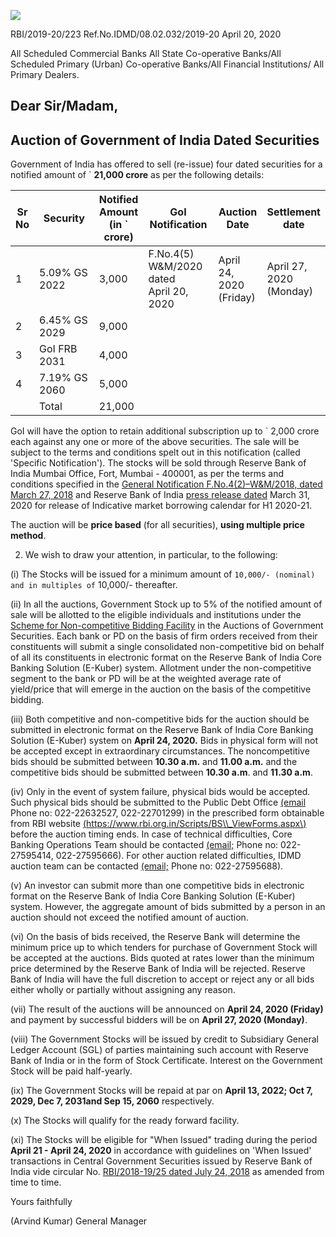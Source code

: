 ![](_page_0_Picture_0.jpeg)

RBI/2019-20/223 Ref.No.IDMD/08.02.032/2019-20 April 20, 2020

All Scheduled Commercial Banks All State Co-operative Banks/All Scheduled Primary (Urban) Co-operative Banks/All Financial Institutions/ All Primary Dealers.

## **Dear Sir/Madam,**

## **Auction of Government of India Dated Securities**

Government of India has offered to sell (re-issue) four dated securities for a notified amount of ` **21,000 crore** as per the following details:

| Sr<br>No | Security      | Notified<br>Amount<br>(in `<br>crore) | GoI<br>Notification                              | Auction<br>Date               | Settlement<br>date            |
|----------|---------------|---------------------------------------|--------------------------------------------------|-------------------------------|-------------------------------|
| 1        | 5.09% GS 2022 | 3,000                                 | F.No.4(5)<br>W&M/2020<br>dated<br>April 20, 2020 | April 24,<br>2020<br>(Friday) | April 27,<br>2020<br>(Monday) |
| 2        | 6.45% GS 2029 | 9,000                                 |                                                  |                               |                               |
| 3        | GoI FRB 2031  | 4,000                                 |                                                  |                               |                               |
| 4        | 7.19% GS 2060 | 5,000                                 |                                                  |                               |                               |
|          | Total         | 21,000                                |                                                  |                               |                               |

GoI will have the option to retain additional subscription up to ` 2,000 crore each against any one or more of the above securities. The sale will be subject to the terms and conditions spelt out in this notification (called 'Specific Notification'). The stocks will be sold through Reserve Bank of India Mumbai Office, Fort, Mumbai - 400001, as per the terms and conditions specified in the [General Notification F.No.4\(2\)–W&M/2018, dated March 27, 2018](https://www.rbi.org.in/Scripts/NotificationUser.aspx?Id=11249&Mode=0) and Reserve Bank of India [press release dated](https://www.rbi.org.in/Scripts/BS_PressReleaseDisplay.aspx?prid=49615) March 31, 2020 for release of Indicative market borrowing calendar for H1 2020-21.

The auction will be **price based** (for all securities), **using multiple price method**.

2. We wish to draw your attention, in particular, to the following:

(i) The Stocks will be issued for a minimum amount of ` 10,000/- (nominal) and in multiples of ` 10,000/- thereafter.

(ii) In all the auctions, Government Stock up to 5% of the notified amount of sale will be allotted to the eligible individuals and institutions under the [Scheme for Non-competitive Bidding Facility](https://rbi.org.in/Scripts/NotificationUser.aspx?Id=11175&Mode=0) in the Auctions of Government Securities. Each bank or PD on the basis of firm orders received from their constituents will submit a single consolidated non-competitive bid on behalf of all its constituents in electronic format on the Reserve Bank of India Core Banking Solution (E-Kuber) system. Allotment under the non-competitive segment to the bank or PD will be at the weighted average rate of yield/price that will emerge in the auction on the basis of the competitive bidding.

(iii) Both competitive and non-competitive bids for the auction should be submitted in electronic format on the Reserve Bank of India Core Banking Solution (E-Kuber) system on **April 24, 2020.** Bids in physical form will not be accepted except in extraordinary circumstances. The noncompetitive bids should be submitted between **10.30 a.m.** and **11.00 a.m.** and the competitive bids should be submitted between **10.30 a.m**. and **11.30 a.m**.

(iv) Only in the event of system failure, physical bids would be accepted. Such physical bids should be submitted to the Public Debt Office [\(email](mailto:pdomumbai@rbi.org.in) Phone no: 022-22632527, 022-22701299) in the prescribed form obtainable from RBI website [\(https://www.rbi.org.in/Scripts/BS\\_ViewForms.aspx\)](https://www.rbi.org.in/Scripts/BS_ViewForms.aspx) before the auction timing ends. In case of technical difficulties, Core Banking Operations Team should be contacted [\(email;](mailto:cbot@rbi.org.in) Phone no: 022-27595414, 022-27595666). For other auction related difficulties, IDMD auction team can be contacted [\(email;](mailto:auctionidmd@rbi.org.in) Phone no: 022-27595688).

(v) An investor can submit more than one competitive bids in electronic format on the Reserve Bank of India Core Banking Solution (E-Kuber) system. However, the aggregate amount of bids submitted by a person in an auction should not exceed the notified amount of auction.

(vi) On the basis of bids received, the Reserve Bank will determine the minimum price up to which tenders for purchase of Government Stock will be accepted at the auctions. Bids quoted at rates lower than the minimum price determined by the Reserve Bank of India will be rejected. Reserve Bank of India will have the full discretion to accept or reject any or all bids either wholly or partially without assigning any reason.

(vii) The result of the auctions will be announced on **April 24, 2020 (Friday)** and payment by successful bidders will be on **April 27, 2020 (Monday)**.

(viii) The Government Stocks will be issued by credit to Subsidiary General Ledger Account (SGL) of parties maintaining such account with Reserve Bank of India or in the form of Stock Certificate. Interest on the Government Stock will be paid half-yearly.

(ix) The Government Stocks will be repaid at par on **April 13, 2022; Oct 7, 2029, Dec 7, 2031and Sep 15, 2060** respectively.

(x) The Stocks will qualify for the ready forward facility.

(xi) The Stocks will be eligible for "When Issued" trading during the period **April 21 - April 24, 2020** in accordance with guidelines on 'When Issued' transactions in Central Government Securities issued by Reserve Bank of India vide circular No. [RBI/2018-19/25 dated July 24, 2018](https://www.rbi.org.in/Scripts/NotificationUser.aspx?Id=11344&Mode=0) as amended from time to time.

Yours faithfully

(Arvind Kumar) General Manager